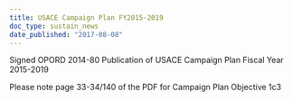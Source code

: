 ```yaml
---
title: USACE Campaign Plan FY2015-2019
doc_type: sustain_news
date_published: "2017-08-08"
---
```


​Signed OPORD 2014-80 Publication of USACE Campaign Plan Fiscal Year 2015-2019

Please note page 33-34/140 of the PDF for Campaign Plan Objective 1c3

